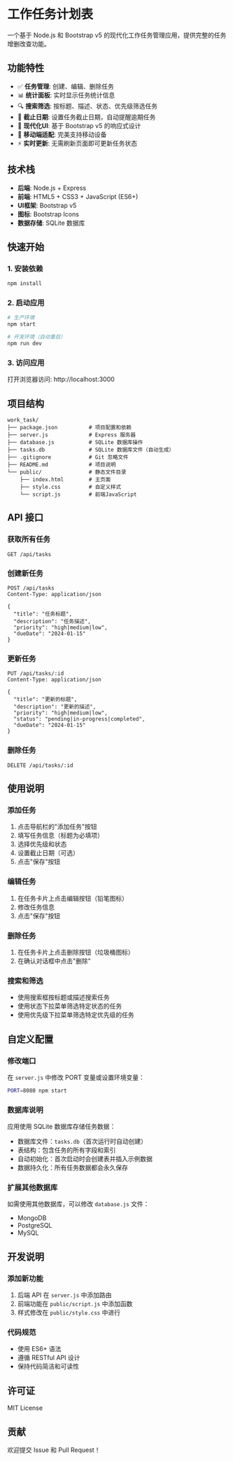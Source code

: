 # 工作任务计划表

一个基于 Node.js 和 Bootstrap v5 的现代化工作任务管理应用，提供完整的任务增删改查功能。

## 功能特性

- ✅ **任务管理**: 创建、编辑、删除任务
- 📊 **统计面板**: 实时显示任务统计信息
- 🔍 **搜索筛选**: 按标题、描述、状态、优先级筛选任务
- 📅 **截止日期**: 设置任务截止日期，自动提醒逾期任务
- 🎨 **现代化UI**: 基于 Bootstrap v5 的响应式设计
- 📱 **移动端适配**: 完美支持移动设备
- ⚡ **实时更新**: 无需刷新页面即可更新任务状态

## 技术栈

- **后端**: Node.js + Express
- **前端**: HTML5 + CSS3 + JavaScript (ES6+)
- **UI框架**: Bootstrap v5
- **图标**: Bootstrap Icons
- **数据存储**: SQLite 数据库

## 快速开始

### 1. 安装依赖

```bash
npm install
```

### 2. 启动应用

```bash
# 生产环境
npm start

# 开发环境（自动重启）
npm run dev
```

### 3. 访问应用

打开浏览器访问: http://localhost:3000

## 项目结构

```
work_task/
├── package.json          # 项目配置和依赖
├── server.js             # Express 服务器
├── database.js           # SQLite 数据库操作
├── tasks.db              # SQLite 数据库文件（自动生成）
├── .gitignore            # Git 忽略文件
├── README.md             # 项目说明
└── public/               # 静态文件目录
    ├── index.html        # 主页面
    ├── style.css         # 自定义样式
    └── script.js         # 前端JavaScript
```

## API 接口

### 获取所有任务
```
GET /api/tasks
```

### 创建新任务
```
POST /api/tasks
Content-Type: application/json

{
  "title": "任务标题",
  "description": "任务描述",
  "priority": "high|medium|low",
  "dueDate": "2024-01-15"
}
```

### 更新任务
```
PUT /api/tasks/:id
Content-Type: application/json

{
  "title": "更新的标题",
  "description": "更新的描述",
  "priority": "high|medium|low",
  "status": "pending|in-progress|completed",
  "dueDate": "2024-01-15"
}
```

### 删除任务
```
DELETE /api/tasks/:id
```

## 使用说明

### 添加任务
1. 点击导航栏的"添加任务"按钮
2. 填写任务信息（标题为必填项）
3. 选择优先级和状态
4. 设置截止日期（可选）
5. 点击"保存"按钮

### 编辑任务
1. 在任务卡片上点击编辑按钮（铅笔图标）
2. 修改任务信息
3. 点击"保存"按钮

### 删除任务
1. 在任务卡片上点击删除按钮（垃圾桶图标）
2. 在确认对话框中点击"删除"

### 搜索和筛选
- 使用搜索框按标题或描述搜索任务
- 使用状态下拉菜单筛选特定状态的任务
- 使用优先级下拉菜单筛选特定优先级的任务

## 自定义配置

### 修改端口
在 `server.js` 中修改 PORT 变量或设置环境变量：
```bash
PORT=8080 npm start
```

### 数据库说明
应用使用 SQLite 数据库存储任务数据：
- 数据库文件：`tasks.db`（首次运行时自动创建）
- 表结构：包含任务的所有字段和索引
- 自动初始化：首次启动时会创建表并插入示例数据
- 数据持久化：所有任务数据都会永久保存

### 扩展其他数据库
如需使用其他数据库，可以修改 `database.js` 文件：
- MongoDB
- PostgreSQL
- MySQL

## 开发说明

### 添加新功能
1. 后端 API 在 `server.js` 中添加路由
2. 前端功能在 `public/script.js` 中添加函数
3. 样式修改在 `public/style.css` 中进行

### 代码规范
- 使用 ES6+ 语法
- 遵循 RESTful API 设计
- 保持代码简洁和可读性

## 许可证

MIT License

## 贡献

欢迎提交 Issue 和 Pull Request！
